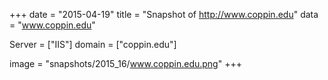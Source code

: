 
+++
date = "2015-04-19"
title = "Snapshot of http://www.coppin.edu"
data = "www.coppin.edu"

Server = ["IIS"]
domain = ["coppin.edu"]

  image = "snapshots/2015_16/www.coppin.edu.png"
+++
#
